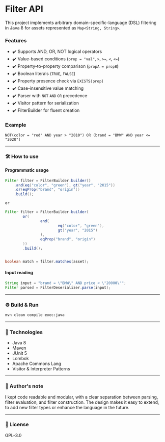 
# Filter API

This project implements arbitrary domain-specific-language (DSL) filtering in Java 8 for assets represented as `Map<String, String>`.

### Features

- ✔️ Supports AND, OR, NOT logical operators
- ✔️ Value-based conditions (`prop = "val"`, `>`, `>=`, `<`, `<=`)
- ✔️ Property-to-property comparison (`propA = propB`)
- ✔️ Boolean literals (`TRUE`, `FALSE`)
- ✔️ Property presence check via `EXISTS(prop)`
- ✔️ Case-insensitive value matching
- ✔️ Parser with `NOT` `AND` `OR` precedence
- ✔️ Visitor pattern for serialization
- ✔️ FilterBuilder for fluent creation

### Example

```
NOT(color = "red" AND year > "2010") OR (brand = "BMW" AND year <= "2020")
```

---

### 🛠️ How to use

#### Programmatic usage

```java
Filter filter = FilterBuilder.builder()
    .and(eq("color", "green"), gt("year", "2015"))
    .or(eqProp("brand", "origin"))
    .build();

or

Filter filter = FilterBuilder.builder(
        or(
                and(
                        eq("color", "green"), 
                        gt("year", "2015")
                ),
                eqProp("brand", "origin")
        ))
        .build();


boolean match = filter.matches(asset);
```

#### Input reading

```java
String input = "brand = \"BMW\" AND price < \"20000\"";
Filter parsed = FilterDeserializer.parse(input);
```

---

### ⚙️ Build & Run

```bash
mvn clean compile exec:java
```


---

### 🚀 Technologies

- Java 8
- Maven
- JUnit 5
- Lombok
- Apache Commons Lang
- Visitor & Interpreter Patterns

---

### 🤖 Author's note

I kept code readable and modular, with a clear separation between parsing, filter evaluation, and filter construction. 
The design makes it easy to extend, to add new filter types or enhance the language in the future.

---

### 📄 License

GPL-3.0
